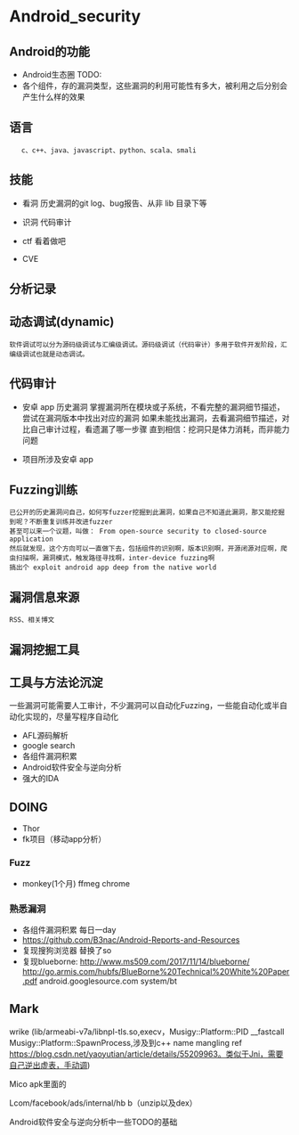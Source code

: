 # Android_security

## Android的功能
* Android生态圈
TODO:
* 各个组件，存的漏洞类型，这些漏洞的利用可能性有多大，被利用之后分别会产生什么样的效果

## 语言
       c、c++、java、javascript、python、scala、smali
## 技能

* 看洞
	历史漏洞的git log、bug报告、从非 lib 目录下等

* 识洞
	代码审计

* ctf
	看着做吧
* CVE

## 分析记录

## 动态调试(dynamic)
	软件调试可以分为源码级调试与汇编级调试。源码级调试（代码审计）多用于软件开发阶段，汇编级调试也就是动态调试。

## 代码审计

* 安卓 app
	历史漏洞
    掌握漏洞所在模块或子系统，不看完整的漏洞细节描述，尝试在漏洞版本中找出对应的漏洞
    如果未能找出漏洞，去看漏洞细节描述，对比自己审计过程，看遗漏了哪一步骤
    直到相信：挖洞只是体力消耗，而非能力问题

* 项目所涉及安卓 app

## Fuzzing训练
	已公开的历史漏洞问自己，如何写fuzzer挖掘到此漏洞，如果自己不知道此漏洞，那又能挖掘到呢？不断重复训练并改进fuzzer
	甚至可以来一个议题，叫做： From open-source security to closed-source application
	然后就发现，这个方向可以一直做下去，包括组件的识别啊，版本识别啊，开源闭源对应啊，爬虫扫描啊，漏洞模式，触发路径寻找啊，inter-device fuzzing啊
	搞出个 exploit android app deep from the native world

## 漏洞信息来源
	RSS、相关博文

## 漏洞挖掘工具

## 工具与方法论沉淀
   一些漏洞可能需要人工审计，不少漏洞可以自动化Fuzzing，一些能自动化或半自动化实现的，尽量写程序自动化
   * AFL源码解析
   * google search
   * 各组件漏洞积累
   * Android软件安全与逆向分析
   * 强大的IDA

## DOING

* Thor
* fk项目（移动app分析）

### Fuzz
* monkey(1个月)
		ffmeg
		chrome

### 熟悉漏洞
* 各组件漏洞积累
   每日一day
* https://github.com/B3nac/Android-Reports-and-Resources
* 复现搜狗浏览器 
     替换了so 
* 复现blueborne: 
     http://www.ms509.com/2017/11/14/blueborne/ 
     http://go.armis.com/hubfs/BlueBorne%20Technical%20White%20Paper.pdf 
     android.googlesource.com 
         system/bt 


## Mark
wrike (lib/armeabi-v7a/libnpl-tls.so,execv，Musigy::Platform::PID __fastcall Musigy::Platform::SpawnProcess,涉及到c++ name mangling ref https://blog.csdn.net/yaoyutian/article/details/55209963。类似于Jni，需要自己逆出虚表，手动调)

Mico apk里面的 

Lcom/facebook/ads/internal/hb b（unzip以及dex）

Android软件安全与逆向分析中一些TODO的基础


